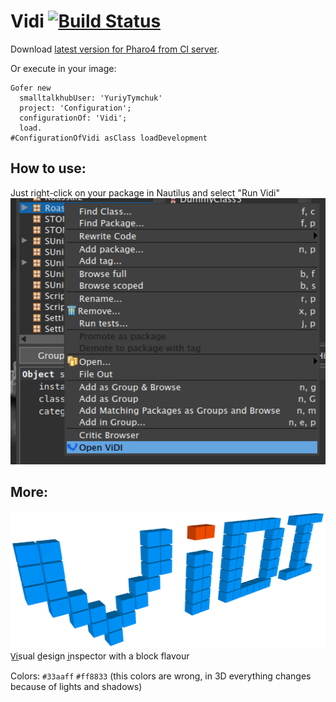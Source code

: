 Vidi [![Build Status](https://ci.inria.fr/pharo-contribution/buildStatus/icon?job=Vidi)](https://ci.inria.fr/pharo-contribution/job/Vidi/)
====

Download [latest version for Pharo4 from CI server](https://ci.inria.fr/pharo-contribution/job/Vidi/PHARO=40,VERSION=development,VM=vm/lastSuccessfulBuild/artifact/Vidi.zip).

Or execute in your image:

    Gofer new
      smalltalkhubUser: 'YuriyTymchuk'
      project: 'Configuration';
      configurationOf: 'Vidi';
      load.
    #ConfigurationOfVidi asClass loadDevelopment

How to use:
-----------
Just right-click on your package in Nautilus and select "Run Vidi"
![how to run](media/how-to1.png)

More:
-----
![Vidi logo](media/logo.png)
V̲i̲sual d̲esign i̲nspector with a block flavour

Colors: `#33aaff` `#ff8833`
(this colors are wrong, in 3D everything changes because of lights and shadows)

